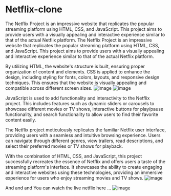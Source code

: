 # Netflix-clone
The Netflix Project is an impressive website that replicates the popular streaming platform using HTML, CSS, and JavaScript. This project aims to provide users with a visually appealing and interactive experience similar to that of the actual Netflix platform.
The Netflix Project is an impressive website that replicates the popular streaming platform using HTML, CSS, and JavaScript. This project aims to provide users with a visually appealing and interactive experience similar to that of the actual Netflix platform.

By utilizing HTML, the website's structure is built, ensuring proper organization of content and elements. CSS is applied to enhance the design, including styling for fonts, colors, layouts, and responsive design techniques. This ensures that the website is visually appealing and compatible across different screen sizes.
![image](https://github.com/wallabhulearning/Netflix-clone/assets/81809987/41b2ef9b-eac7-4742-af1a-75a75a0b8e67)
![image](https://github.com/wallabhulearning/Netflix-clone/assets/81809987/d7b243f3-f55a-45ce-abc0-8ec1022f0a5f)

JavaScript is used to add functionality and interactivity to the Netflix project. This includes features such as dynamic sliders or carousels to showcase different movies or TV shows, interactive buttons for play/pause functionality, and search functionality to allow users to find their favorite content easily.

The Netflix project meticulously replicates the familiar Netflix user interface, providing users with a seamless and intuitive browsing experience. Users can navigate through different genres, view trailers, read descriptions, and select their preferred movies or TV shows for playback.

With the combination of HTML, CSS, and JavaScript, this project successfully recreates the essence of Netflix and offers users a taste of the streaming platform's interface. It showcases the ability to create engaging and interactive websites using these technologies, providing an immersive experience for users who enjoy streaming movies and TV shows.
![image](https://github.com/wallabhulearning/Netflix-clone/assets/81809987/e8937619-33ca-4f24-982d-3fa0ed9d902a)

And and and You can watch the live netflix here ...
![image](https://github.com/wallabhulearning/Netflix-clone/assets/81809987/a81b90f8-004c-4fb6-9664-32e10ed88670)
